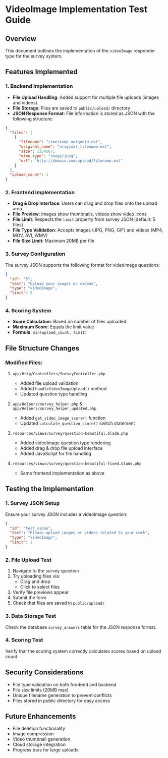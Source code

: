 # VideoImage Implementation Test Guide

## Overview
This document outlines the implementation of the `videoImage` responder type for the survey system.

## Features Implemented

### 1. Backend Implementation
- **File Upload Handling**: Added support for multiple file uploads (images and videos)
- **File Storage**: Files are saved to `public/upload/` directory
- **JSON Response Format**: File information is stored as JSON with the following structure:
```json
{
  "files": [
    {
      "filename": "timestamp_uniqueid.ext",
      "original_name": "original_filename.ext",
      "size": 1234567,
      "mime_type": "image/jpeg",
      "url": "http://domain.com/upload/filename.ext"
    }
  ],
  "upload_count": 1
}
```

### 2. Frontend Implementation
- **Drag & Drop Interface**: Users can drag and drop files onto the upload area
- **File Preview**: Images show thumbnails, videos show video icons
- **File Limit**: Respects the `limit` property from survey JSON (default: 5 files)
- **File Type Validation**: Accepts images (JPG, PNG, GIF) and videos (MP4, MOV, AVI, WMV)
- **File Size Limit**: Maximum 20MB per file

### 3. Survey Configuration
The survey JSON supports the following format for videoImage questions:
```json
{
  "id": "5",
  "text": "Upload your images or videos",
  "type": "videoImage",
  "limit": 5
}
```

### 4. Scoring System
- **Score Calculation**: Based on number of files uploaded
- **Maximum Score**: Equals the limit value
- **Formula**: `min(upload_count, limit)`

## File Structure Changes

### Modified Files:
1. `app/Http/Controllers/SurveyController.php`
   - Added file upload validation
   - Added `handleVideoImageUpload()` method
   - Updated question type handling

2. `app/Helpers/survey_helper.php` & `app/Helpers/survey_helper_updated.php`
   - Added `get_video_image_score()` function
   - Updated `calculate_question_score()` switch statement

3. `resources/views/survey/question-beautiful.blade.php`
   - Added videoImage question type rendering
   - Added drag & drop file upload interface
   - Added JavaScript for file handling

4. `resources/views/survey/question-beautiful-fixed.blade.php`
   - Same frontend implementation as above

## Testing the Implementation

### 1. Survey JSON Setup
Ensure your survey JSON includes a videoImage question:
```json
{
  "id": "test_video",
  "text": "Please upload images or videos related to your work",
  "type": "videoImage",
  "limit": 3
}
```

### 2. File Upload Test
1. Navigate to the survey question
2. Try uploading files via:
   - Drag and drop
   - Click to select files
3. Verify file previews appear
4. Submit the form
5. Check that files are saved in `public/upload/`

### 3. Data Storage Test
Check the database `survey_answers` table for the JSON response format.

### 4. Scoring Test
Verify that the scoring system correctly calculates scores based on upload count.

## Security Considerations
- File type validation on both frontend and backend
- File size limits (20MB max)
- Unique filename generation to prevent conflicts
- Files stored in public directory for easy access

## Future Enhancements
- File deletion functionality
- Image compression
- Video thumbnail generation
- Cloud storage integration
- Progress bars for large uploads
